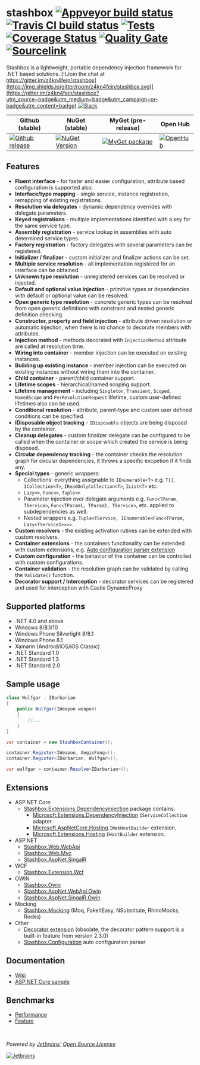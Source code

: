 # stashbox [![Appveyor build status](https://img.shields.io/appveyor/ci/pcsajtai/stashbox/master.svg?label=appveyor)](https://ci.appveyor.com/project/pcsajtai/stashbox/branch/master) [![Travis CI build status](https://img.shields.io/travis/z4kn4fein/stashbox/master.svg?label=travis)](https://travis-ci.org/z4kn4fein/stashbox) [![Tests](https://img.shields.io/appveyor/tests/pcsajtai/stashbox-0vuru/master.svg)](https://ci.appveyor.com/project/pcsajtai/stashbox-0vuru/build/tests) [![Coverage Status](https://img.shields.io/codecov/c/github/z4kn4fein/stashbox.svg)](https://codecov.io/gh/z4kn4fein/stashbox) [![Quality Gate](https://sonarcloud.io/api/project_badges/measure?project=stashbox&metric=alert_status)](https://sonarcloud.io/dashboard?id=stashbox) [![Sourcelink](https://img.shields.io/badge/sourcelink-enabled-brightgreen.svg)](https://github.com/dotnet/sourcelink)

Stashbox is a lightweight, portable dependency injection framework for .NET based solutions. [![Join the chat at https://gitter.im/z4kn4fein/stashbox](https://img.shields.io/gitter/room/z4kn4fein/stashbox.svg)](https://gitter.im/z4kn4fein/stashbox?utm_source=badge&utm_medium=badge&utm_campaign=pr-badge&utm_content=badge) [![Slack](https://img.shields.io/badge/chat-on%20slack-orange.svg?style=flat)](https://pcsajtai-dev-slack-in.herokuapp.com/)

Github (stable) | NuGet (stable) | MyGet (pre-release) | Open Hub 
--- | --- | --- | ---
[![Github release](https://img.shields.io/github/release/z4kn4fein/stashbox.svg)](https://github.com/z4kn4fein/stashbox/releases) | [![NuGet Version](https://buildstats.info/nuget/Stashbox)](https://www.nuget.org/packages/Stashbox/) | [![MyGet package](https://img.shields.io/myget/pcsajtai/v/Stashbox.svg?label=myget)](https://www.myget.org/feed/pcsajtai/package/nuget/Stashbox) | [![OpenHub](https://www.openhub.net/p/stashbox/widgets/project_thin_badge?format=gif)](https://www.openhub.net/p/stashbox)

## Features

 - **Fluent interface** - for faster and easier configuration, attribute based configuration is supported also.
 - **Interface/type mapping** - single service, instance registration, remapping of existing registrations.
 - **Resolution via delegates** - dynamic dependency overrides with delegate parameters.
 - **Keyed registrations** - multiple implementations identified with a key for the same service type.
 - **Assembly registration** - service lookup in assemblies with auto determined service types.
 - **Factory registration** - factory delegates with several parameters can be registered.
 - **Initializer / finalizer** - custom initializer and finalizer actions can be set.
 - **Multiple service resolution** - all implementation registered for an interface can be obtained.
 - **Unknown type resolution** - unregistered services can be resolved or injected.
 - **Default and optional value injection** - primitive types or dependencies with default or optional value can be resolved.
 - **Open generic type resolution** - concrete generic types can be resolved from open generic definitions with constraint and nested generic definition checking.
 - **Constructor, property and field injection** - attribute driven resolution or automatic injection, when there is no chance to decorate members with attributes.
 - **Injection method** - methods decorated with `InjectionMethod` attribute are called at resolution time.
 - **Wiring into container** - member injection can be executed on existing instances.
 - **Building up existing instance** - member injection can be executed on existing instances without wiring them into the container.
 - **Child container** - parent/child container support.
 - **Lifetime scopes** - hierarchical/named scoping support.
 - **Lifetime management** - including `Singleton`, `Transient`, `Scoped`, `NamedScope` and `PerResolutionRequest` lifetime, custom user-defined lifetimes also can be used.
 - **Conditional resolution** - attribute, parent-type and custom user defined conditions can be specified.
 - **IDisposable object tracking** - `IDisposable` objects are being disposed by the container.
 - **Cleanup delegates** - custom finalizer delegate can be configured to be called when the container or scope which created the service is being disposed.
 - **Circular dependency tracking** - the container checks the resolution graph for circular dependencies, it throws a specific excpetion if it finds any.
 - **Special types** - generic wrappers:
     - Collections: everything assignable to `IEnumerable<T>` e.g. `T[]`, `ICollection<T>`, `IReadOnlyCollection<T>`, `IList<T>` etc.
     - `Lazy<>`, `Func<>`, `Tuple<>`
     - Parameter injection over delegate arguments e.g. `Func<TParam, TService>`, `Func<TParam1, TParam2, TService>`, etc. applied to subdependencies as well.
     - Nested wrappers e.g. `Tuple<TService, IEnumerable<Func<TParam, Lazy<TService1>>>>`.
 - **Custom resolvers** - the existing activation rutines can be extended with custom resolvers.
 - **Container extensions** - the containers functionality can be extended with custom extensions, e.g. [Auto configuration parser extension](https://github.com/z4kn4fein/stashbox-configuration-extension)
 - **Custom configuration** - the behavior of the container can be controlled with custom configurations.
 - **Container validation** - the resolution graph can be validated by calling the `Validate()` function.
 - **Decorator support / Interception** - decorator services can be registered and used for interception with Castle DynamicProxy

## Supported platforms

 - .NET 4.0 and above
 - Windows 8/8.1/10
 - Windows Phone Silverlight 8/8.1
 - Windows Phone 8.1
 - Xamarin (Android/iOS/iOS Classic)
 - .NET Standard 1.0
 - .NET Standard 1.3
 - .NET Standard 2.0

## Sample usage
```c#
class Wulfgar : IBarbarian
{
    public Wulfgar(IWeapon weapon)
    {
        //...
    }
}

var container = new StashboxContainer();

container.Register<IWeapon, AegisFang>();
container.Register<IBarbarian, Wulfgar>();

var wulfgar = container.Resolve<IBarbarian>();
```
## Extensions
- ASP.NET Core
    - [Stashbox.Extensions.Dependencyinjection](https://github.com/z4kn4fein/stashbox-extensions-dependencyinjection) package contains:
        - [Microsoft.Extensions.DependencyInjection](https://github.com/aspnet/DependencyInjection) `IServiceCollection` adapter.
        - [Microsoft.AspNetCore.Hosting](https://github.com/aspnet/Hosting) `IWebHostBuilder` extension.
        - [Microsoft.Extensions.Hosting](https://github.com/aspnet/Hosting/tree/master/src/Microsoft.Extensions.Hosting.Abstractions) `IHostBuilder` extension.
- ASP.NET
    - [Stashbox.Web.WebApi](https://github.com/z4kn4fein/stashbox-web-webapi)
    - [Stashbox.Web.Mvc](https://github.com/z4kn4fein/stashbox-web-mvc)
    - [Stashbox.AspNet.SingalR](https://github.com/z4kn4fein/stashbox-signalr)
- WCF
    - [Stashbox.Extension.Wcf](https://github.com/devworker55/stashbox-extension-wcf)
- OWIN
    - [Stashbox.Owin](https://github.com/z4kn4fein/stashbox-owin)
    - [Stashbox.AspNet.WebApi.Owin](https://github.com/z4kn4fein/stashbox-webapi-owin)
    - [Stashbox.AspNet.SingalR.Owin](https://github.com/z4kn4fein/stashbox-signalr-owin)
- Mocking
    - [Stashbox.Mocking](https://github.com/z4kn4fein/stashbox-mocking) (Moq, FakeItEasy, NSubstitute, RhinoMocks, Rocks)
- Other
    - [Decorator extension](https://github.com/z4kn4fein/stashbox-decoratorextension) (obsolate, the decorator pattern support is a built-in feature from version 2.3.0)
    - [Stashbox.Configuration](https://github.com/z4kn4fein/stashbox-configuration-extension) auto configuration parser

## Documentation
 - [Wiki](https://github.com/z4kn4fein/stashbox/wiki)
 - [ASP.NET Core sample](https://github.com/z4kn4fein/stashbox-extensions-dependencyinjection/tree/master/sample)
 
## Benchmarks
 - [Performance](https://github.com/danielpalme/IocPerformance)
 - [Feature](http://featuretests.apphb.com/DependencyInjection.html)

<br/>

*Powered by [Jetbrains'](https://www.jetbrains.com) [Open Source License](https://www.jetbrains.com/community/opensource)*

[![Jetbrains](https://cdn.rawgit.com/z4kn4fein/stashbox/dev/img/jetbrains.svg)](https://www.jetbrains.com)
